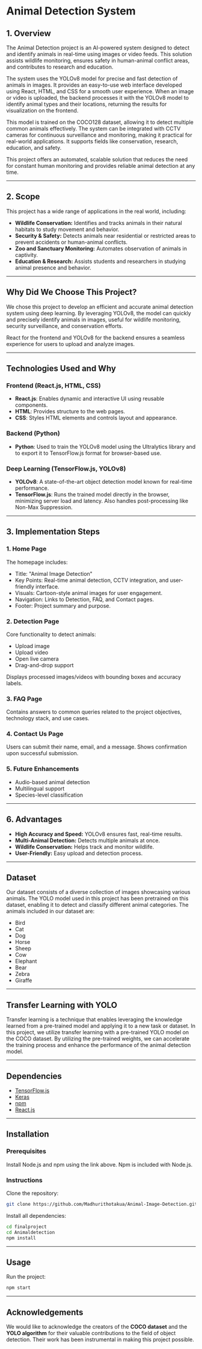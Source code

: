 # Animal Detection System

## 1. Overview

The Animal Detection project is an AI-powered system designed to detect and identify animals in real-time using images or video feeds. This solution assists wildlife monitoring, ensures safety in human-animal conflict areas, and contributes to research and education. 

The system uses the YOLOv8 model for precise and fast detection of animals in images. It provides an easy-to-use web interface developed using React, HTML, and CSS for a smooth user experience. When an image or video is uploaded, the backend processes it with the YOLOv8 model to identify animal types and their locations, returning the results for visualization on the frontend.

This model is trained on the COCO128 dataset, allowing it to detect multiple common animals effectively. The system can be integrated with CCTV cameras for continuous surveillance and monitoring, making it practical for real-world applications. It supports fields like conservation, research, education, and safety. 

This project offers an automated, scalable solution that reduces the need for constant human monitoring and provides reliable animal detection at any time.

---

## 2. Scope

This project has a wide range of applications in the real world, including:

- **Wildlife Conservation:** Identifies and tracks animals in their natural habitats to study movement and behavior.
- **Security & Safety:** Detects animals near residential or restricted areas to prevent accidents or human-animal conflicts.
- **Zoo and Sanctuary Monitoring:** Automates observation of animals in captivity.
- **Education & Research:** Assists students and researchers in studying animal presence and behavior.

---

## Why Did We Choose This Project?

We chose this project to develop an efficient and accurate animal detection system using deep learning. By leveraging YOLOv8, the model can quickly and precisely identify animals in images, useful for wildlife monitoring, security surveillance, and conservation efforts.

React for the frontend and YOLOv8 for the backend ensures a seamless experience for users to upload and analyze images.

---

## Technologies Used and Why

### Frontend (React.js, HTML, CSS)

- **React.js**: Enables dynamic and interactive UI using reusable components.
- **HTML**: Provides structure to the web pages.
- **CSS**: Styles HTML elements and controls layout and appearance.

### Backend (Python)

- **Python**: Used to train the YOLOv8 model using the Ultralytics library and to export it to TensorFlow.js format for browser-based use.

### Deep Learning (TensorFlow.js, YOLOv8)

- **YOLOv8**: A state-of-the-art object detection model known for real-time performance.
- **TensorFlow.js**: Runs the trained model directly in the browser, minimizing server load and latency. Also handles post-processing like Non-Max Suppression.

---

## 3. Implementation Steps

### 1. Home Page

The homepage includes:
- Title: "Animal Image Detection"
- Key Points: Real-time animal detection, CCTV integration, and user-friendly interface.
- Visuals: Cartoon-style animal images for user engagement.
- Navigation: Links to Detection, FAQ, and Contact pages.
- Footer: Project summary and purpose.

### 2. Detection Page

Core functionality to detect animals:
- Upload image
- Upload video
- Open live camera
- Drag-and-drop support

Displays processed images/videos with bounding boxes and accuracy labels.

### 3. FAQ Page

Contains answers to common queries related to the project objectives, technology stack, and use cases.

### 4. Contact Us Page

Users can submit their name, email, and a message. Shows confirmation upon successful submission.

### 5. Future Enhancements

- Audio-based animal detection
- Multilingual support
- Species-level classification

---

## 6. Advantages

- **High Accuracy and Speed:** YOLOv8 ensures fast, real-time results.
- **Multi-Animal Detection:** Detects multiple animals at once.
- **Wildlife Conservation:** Helps track and monitor wildlife.
- **User-Friendly:** Easy upload and detection process.

---

## Dataset

Our dataset consists of a diverse collection of images showcasing various animals. The YOLO model used in this project has been pretrained on this dataset, enabling it to detect and classify different animal categories. The animals included in our dataset are:

- Bird  
- Cat  
- Dog  
- Horse  
- Sheep  
- Cow  
- Elephant  
- Bear  
- Zebra  
- Giraffe  

---

## Transfer Learning with YOLO

Transfer learning is a technique that enables leveraging the knowledge learned from a pre-trained model and applying it to a new task or dataset. In this project, we utilize transfer learning with a pre-trained YOLO model on the COCO dataset. By utilizing the pre-trained weights, we can accelerate the training process and enhance the performance of the animal detection model.

---

## Dependencies

- [TensorFlow.js](https://www.tensorflow.org/js)  
- [Keras](https://keras.io/)  
- [npm](https://www.npmjs.com/)  
- [React.js](https://reactjs.org/)  

---

## Installation

### Prerequisites

Install Node.js and npm using the link above. Npm is included with Node.js.

### Instructions

Clone the repository:

```bash
git clone https://github.com/Madhurithotakua/Animal-Image-Detection.git
```

Install all dependencies:

```bash
cd finalproject
cd Animaldetection
npm install
```

---

## Usage

Run the project:

```bash
npm start
```

---

## Acknowledgements

We would like to acknowledge the creators of the **COCO dataset** and the **YOLO algorithm** for their valuable contributions to the field of object detection. Their work has been instrumental in making this project possible.

